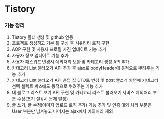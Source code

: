 # Tistory

### 기능 정리
 1. Tistory 폴더 생성 및 github 연동
 2. 프로젝트 생성하고 기본 틀 구성 후 시큐리티 로직 구현
 3. AOP 구현 및 사용자 프로필 사진 업데이트 기능 추가
 4. 사용자 정보 업데이트 기능 추가
 5. 사용자 패스워드 변경시 예외처리 보완 및 카테고리 생성 API 추가
 6. 카테고리 List 불러오기 API 추가 후 ajax로 bodyHeader에 동적으로 뿌려주는 기능 추가
 7. 카테고리 List 불러오기 API 응답 값 DTO로 변경 및 post 글쓰기 화면에 카테고리 선택 셀렉트 박스에도 동적으로 뿌려주는 기능 추가
 8. 내 블로그 리스트 보기 API 구현 및 카테고리 리스트 불러오기 서비스 예외처리 부분 수정(초기 설정시 문제 발생)
 9. 글 쓰기, 글 수정(이미지 업로드 로직 추가) 기능 추가 및 인증 예외 처리 부분은 User 부분만 남겨놓고 나머지는 ajax에서 예외처리 제외

